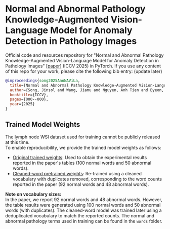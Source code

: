 # Normal and Abnormal Pathology Knowledge-Augmented Vision-Language Model for Anomaly Detection in Pathology Images

Official code and resources repository for "Normal and Abnormal Pathology Knowledge-Augmented Vision-Language Model for Anomaly Detection in Pathology Images" [\[paper\]](https://arxiv.org/abs/2508.15256) (ICCV 2025) in PyTorch. If you use any content of this repo for your work, please cite the following bib entry: (update later)

```bibtex
@inproceedings{song2025AnoNAViLa,
  title={Normal and Abnormal Pathology Knowledge-Augmented Vision-Language Model for Anomaly Detection in Pathology Images},
  author={Song, Jinsol and Wang, Jiamu and Nguyen, Anh Tien and Byeon, Keunho and Ahn, Sangjeong and Lee, Sung Hak and Kwak, Jin Tae},
  booktitle={ICCV},
  pages={000--000},
  year={2025}
}
```

## Trained Model Weights

The lymph node WSI dataset used for training cannot be publicly released at this time.  
To enable reproducibility, we provide the trained model weights as follows:

- [Original trained weights](https://drive.google.com/file/d/1ie7ch0Pcvdrf46NyPL2lyckzsuzyPoWI/view?usp=drive_link): Used to obtain the experimental results reported in the paper's tables (100 normal words and 50 abnormal words).  
- [Cleaned-word pretrained weights](https://drive.google.com/file/d/141a-w_ungtVT9e5vTszAvRonCQEGURSf/view?usp=drive_link): Re-trained using a cleaned vocabulary with duplicates removed, corresponding to the word counts reported in the paper (92 normal words and 48 abnormal words).

**Note on vocabulary sizes:**  
In the paper, we report 92 normal words and 48 abnormal words. However, the table results were generated using 100 normal words and 50 abnormal words (with duplicates). The cleaned-word model was trained later using a deduplicated vocabulary to match the reported counts. The normal and abnormal pathology terms used in training can be found in the `words` folder.

